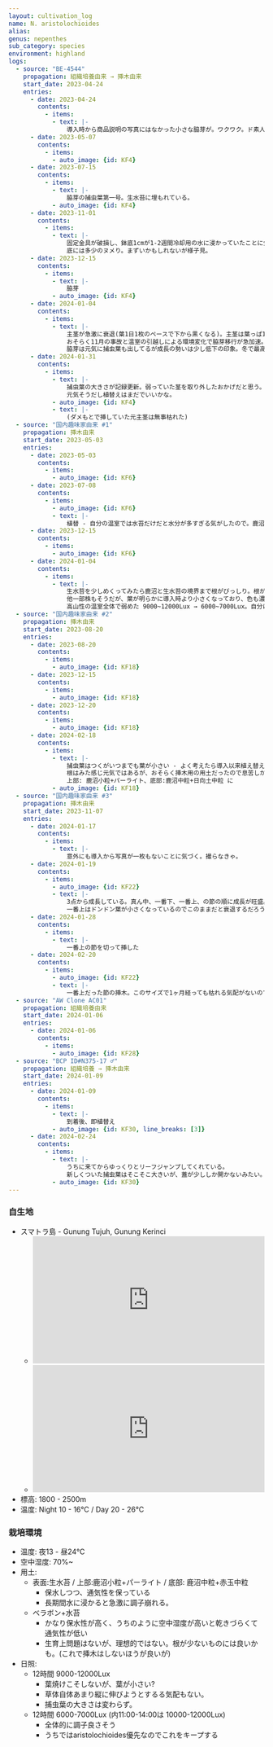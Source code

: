 ```yaml
---
layout: cultivation_log
name: N. aristolochioides
alias:
genus: nepenthes
sub_category: species
environment: highland
logs:
  - source: "BE-4544"
    propagation: 組織培養由来 → 挿木由来
    start_date: 2023-04-24
    entries:
      - date: 2023-04-24
        contents:
          - items:
            - text: |-
                導入時から商品説明の写真にはなかった小さな脇芽が。ワクワク。ド素人なので植え替えはしない。
      - date: 2023-05-07
        contents:
          - items:
            - auto_image: {id: KF4}
      - date: 2023-07-15
        contents:
          - items:
            - text: |-
                脇芽の捕虫葉第一号。生水苔に埋もれている。
            - auto_image: {id: KF4}
      - date: 2023-11-01
        contents:
          - items:
            - text: |-
                固定金具が破損し、鉢底1cmが1-2週間冷却用の水に浸かっていたことに気づく(夜は9℃ぐらいまで冷却されるやつ)。
                底には多少のヌメり。まずいかもしれないが様子見。
      - date: 2023-12-15
        contents:
          - items:
            - text: |-
                脇芽
            - auto_image: {id: KF4}
      - date: 2024-01-04
        contents:
          - items:
            - text: |-
                主茎が急激に衰退(葉1日1枚のペースで下から黒くなる)。主茎は葉っぱ1枚になってしまう。成長点も黒くなる。主茎除去(ダメ元で挿す)
                おそらく11月の事故と温室の引越しによる環境変化で脇芽移行が急加速。さっさと切って挿しておけばよかった... 
                脇芽は元気に捕虫葉も出してるが成長の勢いは少し低下の印象。冬で最高気温がなかなか出せないからかもしれないが、導入時から植替えていないのでそろそろかな。
      - date: 2024-01-31
        contents:
          - items:
            - text: |-
                捕虫葉の大きさが記録更新。弱っていた茎を取り外したおかげだと思う。
                元気そうだし植替えはまだでいいかな。
            - auto_image: {id: KF4}
            - text: |-
                (ダメもとで挿していた元主茎は無事枯れた)
  - source: "国内趣味家由来 #1"
    propagation: 挿木由来
    start_date: 2023-05-03
    entries:
      - date: 2023-05-03
        contents:
          - items:
            - auto_image: {id: KF6}
      - date: 2023-07-08
        contents:
          - items:
            - auto_image: {id: KF6}
            - text: |-
                植替 - 自分の温室では水苔だけだと水分が多すぎる気がしたので。鹿沼/赤玉/パーライト+表面に生水苔被せ。
      - date: 2023-12-15
        contents:
          - items:
            - auto_image: {id: KF6}
      - date: 2024-01-04
        contents:
          - items:
            - text: |- 
                生水苔を少しめくってみたら鹿沼と生水苔の境界まで根がびっしり。根が元気なので今年に期待。捕虫葉は葉の大きさにしては大きい。
                他一部株もそうだが、葉が明らかに導入時より小さくなっており、色も濃い緑から黄緑っぽく変わっているのでおそらくLEDが強すぎる。
                高山性の温室全体で弱めた 9000~12000Lux → 6000~7000Lux。自分に強光栽培は早すぎた。
  - source: "国内趣味家由来 #2"
    propagation: 挿木由来
    start_date: 2023-08-20
    entries:
      - date: 2023-08-20
        contents:
          - items:
            - auto_image: {id: KF18}
      - date: 2023-12-15
        contents:
          - items:
            - auto_image: {id: KF18}
      - date: 2023-12-20
        contents:
          - items:
            - auto_image: {id: KF18}
      - date: 2024-02-18
        contents:
          - items:
            - text: |-
                捕虫葉はつくがいつまでも葉が小さい - よく考えたら導入以来植え替えていないので植え替えることに。
                根はみた感じ元気ではあるが、おそらく挿木用の用土だったので息苦しかったのかも。
                上部: 鹿沼小粒+パーライト、底部:鹿沼中粒+日向土中粒 に
            - auto_image: {id: KF18}
  - source: "国内趣味家由来 #3"
    propagation: 挿木由来
    start_date: 2023-11-07
    entries:
      - date: 2024-01-17
        contents:
          - items:
            - text: |-
                意外にも導入から写真が一枚もないことに気づく。撮らなきゃ。
      - date: 2024-01-19
        contents:
          - items:
            - auto_image: {id: KF22}
            - text: |-
                3点から成長している。真ん中、一番下、一番上、の節の順に成長が旺盛。
                一番上はドンドン葉が小さくなっているのでこのままだと衰退するだろう。
      - date: 2024-01-28
        contents:
          - items:
            - text: |-
                一番上の節を切って挿した
      - date: 2024-02-20
        contents:
          - items:
            - auto_image: {id: KF22}
            - text: |-
                一番上だった節の挿木。このサイズで1ヶ月経っても枯れる気配がないので大丈夫だと思う。
  - source: "AW Clone AC01"
    propagation: 組織培養由来
    start_date: 2024-01-06
    entries:
      - date: 2024-01-06
        contents:
          - items:
            - auto_image: {id: KF28}
  - source: "BCP ID#N375-17 ♂"
    propagation: 組織培養 → 挿木由来
    start_date: 2024-01-09
    entries:
      - date: 2024-01-09
        contents:
          - items:
            - text: |-
                到着後、即植替え
            - auto_image: {id: KF30, line_breaks: [3]}
      - date: 2024-02-24
        contents:
          - items:
            - text: |-
                うちに来てからゆっくりとリーフジャンプしてくれている。
                新しくついた捕虫葉はそこそこ大きいが、蓋が少ししか開かないみたい。
            - auto_image: {id: KF30}
---
```

### 自生地
- スマトラ島 - Gunung Tujuh, Gunung Kerinci
  - <iframe src="https://www.google.com/maps/embed?pb=!1m18!1m12!1m3!1d79380.0692276567!2d101.38356461484655!3d-1.676785670805948!2m3!1f0!2f0!3f0!3m2!1i1024!2i768!4f13.1!3m3!1m2!1s0x2e2c5729efda3fd7%3A0xe6b626cc3eb141a5!2sGunung%20Tudjuh!5e0!3m2!1sen!2sjp!4v1708758905054!5m2!1sen!2sjp" width="100%" height="250" style="border:0;" allowfullscreen="" loading="lazy" referrerpolicy="no-referrer-when-downgrade"></iframe>
  - <iframe src="https://www.google.com/maps/embed?pb=!1m18!1m12!1m3!1d79380.0692276567!2d101.38356461484655!3d-1.676785670805948!2m3!1f0!2f0!3f0!3m2!1i1024!2i768!4f13.1!3m3!1m2!1s0x2e2cf969cb1a6b07%3A0xc31a5eb85921983c!2sMount%20Kerinci!5e0!3m2!1sen!2sjp!4v1708758928486!5m2!1sen!2sjp" width="100%" height="250" style="border:0;" allowfullscreen="" loading="lazy" referrerpolicy="no-referrer-when-downgrade"></iframe>
- 標高: 1800 - 2500m
- 温度: Night 10 - 16℃ / Day 20 - 26℃

### 栽培環境
- 温度: 夜13 - 昼24℃
- 空中湿度: 70%~
- 用土:
  - 表面:生水苔 / 上部:鹿沼小粒+パーライト / 底部: 鹿沼中粒+赤玉中粒
    - 保水しつつ、通気性を保っている
    - 長期間水に浸かると急激に調子崩れる。
  - ベラボン+水苔
    - かなり保水性が高く、うちのように空中湿度が高いと乾きづらくて通気性が低い
    - 生育上問題はないが、理想的ではない。根が少ないものには良いかも。(これで挿木はしないほうが良いが)
- 日照:
  - 12時間 9000-12000Lux
    - 葉焼けこそしないが、葉が小さい?
    - 草体自体あまり縦に伸びようとするる気配もない。
    - 捕虫葉の大きさは変わらず。
  - 12時間 6000-7000Lux (内11:00-14:00は 10000-12000Lux)
    - 全体的に調子良さそう
    - うちではaristolochioides優先なのでこれをキープする
